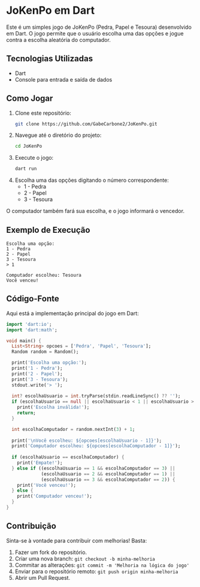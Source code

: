 # JoKenPo em Dart

Este é um simples jogo de JoKenPo (Pedra, Papel e Tesoura) desenvolvido em Dart. O jogo permite que o usuário escolha uma das opções e jogue contra a escolha aleatória do computador.

## Tecnologias Utilizadas
- Dart
- Console para entrada e saída de dados

## Como Jogar
1. Clone este repositório:
   ```sh
   git clone https://github.com/GabeCarbone2/JoKenPo.git
   ```
2. Navegue até o diretório do projeto:
   ```sh
   cd JoKenPo
   ```
3. Execute o jogo:
   ```sh
   dart run
   ```
4. Escolha uma das opções digitando o número correspondente:
   - 1 - Pedra
   - 2 - Papel
   - 3 - Tesoura

O computador também fará sua escolha, e o jogo informará o vencedor.

## Exemplo de Execução
```
Escolha uma opção:
1 - Pedra
2 - Papel
3 - Tesoura
> 1

Computador escolheu: Tesoura
Você venceu!
```

## Código-Fonte
Aqui está a implementação principal do jogo em Dart:
```dart
import 'dart:io';
import 'dart:math';

void main() {
  List<String> opcoes = ['Pedra', 'Papel', 'Tesoura'];
  Random random = Random();

  print('Escolha uma opção:');
  print('1 - Pedra');
  print('2 - Papel');
  print('3 - Tesoura');
  stdout.write('> ');
  
  int? escolhaUsuario = int.tryParse(stdin.readLineSync() ?? '');
  if (escolhaUsuario == null || escolhaUsuario < 1 || escolhaUsuario > 3) {
    print('Escolha inválida!');
    return;
  }

  int escolhaComputador = random.nextInt(3) + 1;
  
  print('\nVocê escolheu: ${opcoes[escolhaUsuario - 1]}');
  print('Computador escolheu: ${opcoes[escolhaComputador - 1]}');
  
  if (escolhaUsuario == escolhaComputador) {
    print('Empate!');
  } else if ((escolhaUsuario == 1 && escolhaComputador == 3) ||
             (escolhaUsuario == 2 && escolhaComputador == 1) ||
             (escolhaUsuario == 3 && escolhaComputador == 2)) {
    print('Você venceu!');
  } else {
    print('Computador venceu!');
  }
}
```

## Contribuição
Sinta-se à vontade para contribuir com melhorias! Basta:
1. Fazer um fork do repositório.
2. Criar uma nova branch: `git checkout -b minha-melhoria`
3. Commitar as alterações: `git commit -m 'Melhoria na lógica do jogo'`
4. Enviar para o repositório remoto: `git push origin minha-melhoria`
5. Abrir um Pull Request.

